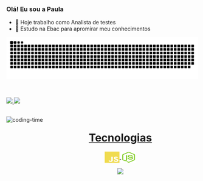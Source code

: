 ### Olá! Eu sou a Paula


- 🔭 Hoje trabalho como Analista de testes
- 🌱 Estudo na Ebac para apromirar meu conhecimentos

</div>
  
  ![Snake animation](https://github.com/ellen2121/ellen2121/blob/output/github-contribution-grid-snake.svg)
 
</div>
<p>
<br>
<div align="left">
  <a href="https://github.com/Thinking-About-Quality">
  <img height="180em" src="https://github-readme-stats.vercel.app/api?username=Thinking-About-Quality&show_icons=true&theme=cobalt&include_all_commits=true&count_private=true"/>
  <img height="180em" src="https://github-readme-stats.vercel.app/api/top-langs/?username=Thinking-About-Quality&layout=compact&langs_count=7&theme=cobalt"/>
</div>
 <p/>
 

<div  align="center"> 
  <div style="display: inline_block"><br>
    <img align="left" height="250" alt="coding-time" src="code.gif">
    <h1 align="center">Tecnologias</h1>
    <img align="center" height="30" width="40" alt="js-icon"  src="https://raw.githubusercontent.com/devicons/devicon/master/icons/javascript/javascript-plain.svg">
    <img align="center" height="30" width="40" alt="nodejs-icon" src="https://raw.githubusercontent.com/devicons/devicon/master/icons/nodejs/nodejs-original.svg">
 
   </div>
   
   
   <p>   <div> 
 
  <a href="https://www.linkedin.com/in/https://www.linkedin.com/in/paula-sena-b3313120//" target="_blank"><img src="https://img.shields.io/badge/-LinkedIn-%230077B5?style=for-the-badge&logo=linkedin&logoColor=white" target="_blank"></a> 
  
</div> <p/>
   


        
          
          
